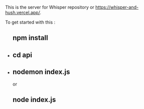 This is the server for Whisper repository or https://whisper-and-hush.vercel.app/.

To get started with this :
<ul>
  <l1><h2>npm install</h2>
    <li><h2>cd api</h2></li>
    <li><h2>nodemon index.js</h2> or <h2>node index.js</h2></li>
</l1>
</ul>


